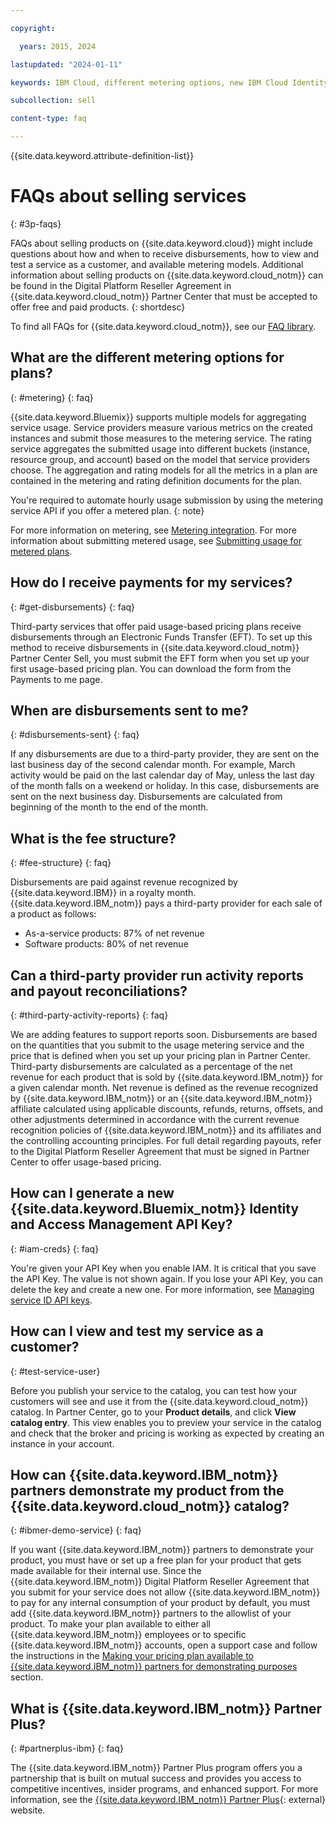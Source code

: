 ```yaml
---

copyright:

  years: 2015, 2024

lastupdated: "2024-01-11"

keywords: IBM Cloud, different metering options, new IBM Cloud Identity, selling products, paid products, payments for third-party products, disbursements, funds, testing

subcollection: sell

content-type: faq

---
```


{{site.data.keyword.attribute-definition-list}}

# FAQs about selling services
{: #3p-faqs}

FAQs about selling products on {{site.data.keyword.cloud}} might include questions about how and when to receive disbursements, how to view and test a service as a customer, and available metering models. Additional information about selling products on {{site.data.keyword.cloud_notm}} can be found in the Digital Platform Reseller Agreement in {{site.data.keyword.cloud_notm}} Partner Center that must be accepted to offer free and paid products.
{: shortdesc}

To find all FAQs for {{site.data.keyword.cloud_notm}}, see our [FAQ library](/docs/faqs).

## What are the different metering options for plans?
{: #metering}
{: faq}

{{site.data.keyword.Bluemix}} supports multiple models for aggregating service usage. Service providers measure various metrics on the created instances and submit those measures to the metering service. The rating service aggregates the submitted usage into different buckets (instance, resource group, and account) based on the model that service providers choose. The aggregation and rating models for all the metrics in a plan are contained in the metering and rating definition documents for the plan.

You're required to automate hourly usage submission by using the metering service API if you offer a metered plan.
{: note}

For more information on metering, see [Metering integration](/docs/sell?topic=sell-service-metering-integration). For more information about submitting metered usage, see [Submitting usage for metered plans](/docs/sell?topic=sell-service-add-metrics#submit-usage).

## How do I receive payments for my services?
{: #get-disbursements}
{: faq}

Third-party services that offer paid usage-based pricing plans receive disbursements through an Electronic Funds Transfer (EFT). To set up this method to receive disbursements in {{site.data.keyword.cloud_notm}} Partner Center Sell, you must submit the EFT form when you set up your first usage-based pricing plan. You can download the form from the Payments to me page.

## When are disbursements sent to me?
{: #disbursements-sent}
{: faq}

If any disbursements are due to a third-party provider, they are sent on the last business day of the second calendar month. For example, March activity would be paid on the last calendar day of May, unless the last day of the month falls on a weekend or holiday. In this case, disbursements are sent on the next business day. Disbursements are calculated from beginning of the month to the end of the month.

## What is the fee structure?
{: #fee-structure}
{: faq}

Disbursements are paid against revenue recognized by {{site.data.keyword.IBM}} in a royalty month. {{site.data.keyword.IBM_notm}} pays a third-party provider for each sale of a product as follows:

* As-a-service products: 87% of net revenue
* Software products: 80% of net revenue

## Can a third-party provider run activity reports and payout reconciliations?
{: #third-party-activity-reports}
{: faq}

We are adding features to support reports soon. Disbursements are based on the quantities that you submit to the usage metering service and the price that is defined when you set up your pricing plan in Partner Center. Third-party disbursements are calculated as a percentage of the net revenue for each product that is sold by {{site.data.keyword.IBM_notm}} for a given calendar month. Net revenue is defined as the revenue recognized by {{site.data.keyword.IBM_notm}} or an {{site.data.keyword.IBM_notm}} affiliate calculated using applicable discounts, refunds, returns, offsets, and other adjustments determined in accordance with the current revenue recognition policies of {{site.data.keyword.IBM_notm}} and its affiliates and the controlling accounting principles. For full detail regarding payouts, refer to the Digital Platform Reseller Agreement that must be signed in Partner Center to offer usage-based pricing.

## How can I generate a new {{site.data.keyword.Bluemix_notm}} Identity and Access Management API Key?
{: #iam-creds}
{: faq}

You're given your API Key when you enable IAM. It is critical that you save the API Key. The value is not shown again. If you lose your API Key, you can delete the key and create a new one. For more information, see [Managing service ID API keys](/docs/account?topic=account-serviceidapikeys).

## How can I view and test my service as a customer?
{: #test-service-user}

Before you publish your service to the catalog, you can test how your customers will see and use it from the {{site.data.keyword.cloud_notm}} catalog. In Partner Center, go to your **Product details**, and click **View catalog entry**. This view enables you to preview your service in the catalog and check that the broker and pricing is working as expected by creating an instance in your account.

## How can {{site.data.keyword.IBM_notm}} partners demonstrate my product from the {{site.data.keyword.cloud_notm}} catalog?
{: #ibmer-demo-service}
{: faq}

If you want {{site.data.keyword.IBM_notm}} partners to demonstrate your product, you must have or set up a free plan for your product that gets made available for their internal use. Since the {{site.data.keyword.IBM_notm}} Digital Platform Reseller Agreement that you submit for your service does not allow {{site.data.keyword.IBM_notm}} to pay for any internal consumption of your product by default, you must add {{site.data.keyword.IBM_notm}} partners to the allowlist of your product. To make your plan available to either all {{site.data.keyword.IBM_notm}} employees or to specific {{site.data.keyword.IBM_notm}} accounts, open a support case and follow the instructions in the [Making your pricing plan available to {{site.data.keyword.IBM_notm}} partners for demonstrating purposes](/docs/sell?topic=sell-change-plan#change-plan-demo) section.

## What is {{site.data.keyword.IBM_notm}} Partner Plus?
{: #partnerplus-ibm}
{: faq}

The {{site.data.keyword.IBM_notm}} Partner Plus program offers you a partnership that is built on mutual success and provides you access to competitive incentives, insider programs, and enhanced support.
For more information, see the [{{site.data.keyword.IBM_notm}} Partner Plus](https://www.ibm.com/partnerplus){: external} website.
